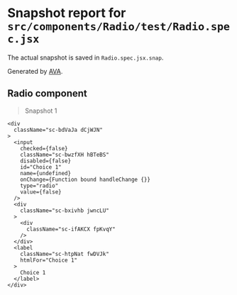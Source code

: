 # Snapshot report for `src/components/Radio/test/Radio.spec.jsx`

The actual snapshot is saved in `Radio.spec.jsx.snap`.

Generated by [AVA](https://ava.li).

## Radio component

> Snapshot 1

    <div
      className="sc-bdVaJa dCjWJN"
    >
      <input
        checked={false}
        className="sc-bwzfXH hBTeBS"
        disabled={false}
        id="Choice 1"
        name={undefined}
        onChange={Function bound handleChange {}}
        type="radio"
        value={false}
      />
      <div
        className="sc-bxivhb jwncLU"
      >
        <div
          className="sc-ifAKCX fpKvqY"
        />
      </div>
      <label
        className="sc-htpNat fwDVJk"
        htmlFor="Choice 1"
      >
        Choice 1
      </label>
    </div>
